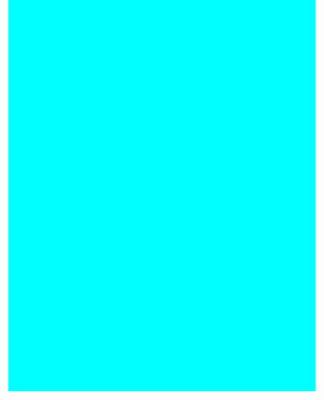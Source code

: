 <!DOCTYPE html>
<html>
<head>
	<meta charset="utf-8">
	<meta name="viewport" content="width=device-width, initial-scale=1">
	<title>Praktikum WEB 1</title>
	<style type="text/css">
		body{
		background-color: aqua;
	background-image: url(poto/10.jpg);
	background-repeat: no-repeat;
	background-position: right;
	height: 670px;
	background-size: 320px;
}
header {

	background-color: white;
	text-align: center;
	width: 100;
	height: 30;
}
.menu {
	height: 75%;
	width: 150px;
	position: absolute;
	background: white;
	transition: 0.5s ease;
	transform: translateY(0);
}
.menu ul li a{
	text-decoration: none;
	color: red;
	font-family: Arial Black;
	color: black;
}
.footer {
	position: 100px;
	bottom: 0;
	text-align: center;
	background-color: white;
	width: 100%;
	height: 30px;
	color: black;
	padding: 3px;
	margin: 50px auto 0px;
}

table {
	border-color: white;
}

	</style>
</head>
<body>
	<td>
		<img src="foto/P.PNG" width="100" height="100">
		</td>
</body>
		<header>
		<h1> Data Mahasiswa Teknik Informatika</h1>
	</header>

	<div class="navigasi">
		<div class="menu">
			<ul>
				<li><a href="menu.html">Menu</a></li>
				<li><a href="Beranda.html">Beranda</a></li>
				<li><a href="kontak.html">Kontak</a></li>
			</ul>
		</div>

<table border="1" cellspacing="0" cellpadding="7" align="center">
			<tr>
				<td>NO</td>
				<td>NAMA MAHASISWA</td>
				<td>NPM</td>
				<td>ALAMAT</td>
            <tr>

            <tr>
            	<td>1</td>
            	<td>RAHMAT FAJAR</td>
            	<td>2023511030</td>
            	<td>LUYO</td>
            </tr>

            <tr>
            	<td>2</td>
            	<td>DZULFIKAR</td>
            	<td>2023511003</td>
            	<td>LANTORA</td>
            </tr>

            <tr>
            	<td>3</td>
            	<td>GIAN PRABOWO</td>
            	<td>2023511008</td>
            	<td>MANDING</td>
            </tr>

                        <tr>
            	<td>4</td>
            	<td>RISKAL HIDAYAT</td>
            	<td>2023511023</td>
            	<td>MANDING</td>
            </tr>

		</table>

</body>
        <h3><p align="center">Mahasiswa Teknik informatika Universitas</p></h3>
        <h3><p align="center">Al-Asyariah Mandar sebanyak</p></h3> 
        


<div class="footer">
	<p>Copy Right @dzulfikar003,Halaman Web Saya</p>
</div>
</body>
</html>
